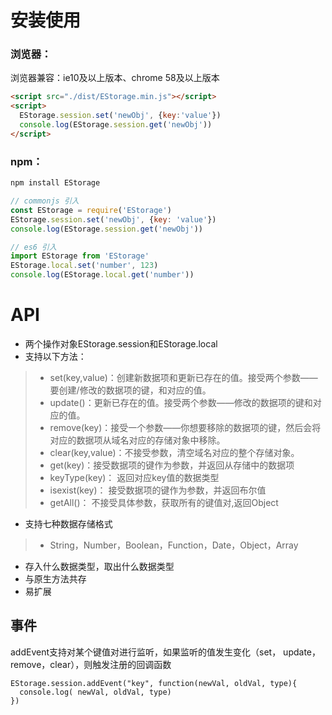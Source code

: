 # 安装使用

### **浏览器：**

浏览器兼容：ie10及以上版本、chrome 58及以上版本

```html
<script src="./dist/EStorage.min.js"></script>
<script>
  EStorage.session.set('newObj', {key:'value'})
  console.log(EStorage.session.get('newObj'))
</script>
```

### **npm：**

```bash
npm install EStorage
```

```javascript
// commonjs 引入
const EStorage = require('EStorage')
EStorage.session.set('newObj', {key: 'value'})
console.log(EStorage.session.get('newObj'))

// es6 引入
import EStorage from 'EStorage'
EStorage.local.set('number', 123)
console.log(EStorage.local.get('number'))

```
# API

* 两个操作对象EStorage.session和EStorage.local
* 支持以下方法：

> - set(key,value)：创建新数据项和更新已存在的值。接受两个参数——要创建/修改的数据项的键，和对应的值。
> - update()：更新已存在的值。接受两个参数——修改的数据项的键和对应的值。
> - remove(key)：接受一个参数——你想要移除的数据项的键，然后会将对应的数据项从域名对应的存储对象中移除。
> - clear(key,value)：不接受参数，清空域名对应的整个存储对象。
> - get(key)：接受数据项的键作为参数，并返回从存储中的数据项
> - keyType(key)： 返回对应key值的数据类型 
> - isexist(key)： 接受数据项的键作为参数，并返回布尔值
> - getAll()： 不接受具体参数，获取所有的键值对,返回Object

* 支持七种数据存储格式
> - String，Number，Boolean，Function，Date，Object，Array

* 存入什么数据类型，取出什么数据类型
* 与原生方法共存
* 易扩展

## 事件
addEvent支持对某个键值对进行监听，如果监听的值发生变化（set， update，remove，clear），则触发注册的回调函数
```
EStorage.session.addEvent("key", function(newVal, oldVal, type){
  console.log( newVal, oldVal, type)
})
```
